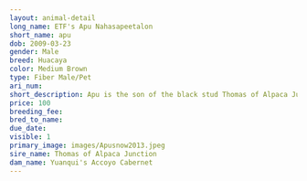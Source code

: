 ```yaml
---
layout: animal-detail
long_name: ETF's Apu Nahasapeetalon
short_name: apu
dob: 2009-03-23
gender: Male
breed: Huacaya
color: Medium Brown
type: Fiber Male/Pet
ari_num: 
short_description: Apu is the son of the black stud Thomas of Alpaca Junction and our big Accoyo dam, Cabernet. He's a handsome, curious guy. He's $100 because we don't need his genes in our breeding program.
price: 100
breeding_fee: 
bred_to_name: 
due_date: 
visible: 1
primary_image: images/Apusnow2013.jpeg
sire_name: Thomas of Alpaca Junction
dam_name: Yuanqui's Accoyo Cabernet
---
```

